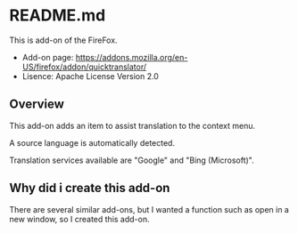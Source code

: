 # README.md
This is add-on of the FireFox.<br>
* Add-on page: https://addons.mozilla.org/en-US/firefox/addon/quicktranslator/
* Lisence:     Apache License Version 2.0

## Overview
This add-on adds an item to assist translation to the context menu.

A source language is automatically detected.

Translation services available are "Google" and "Bing (Microsoft)".

## Why did i create this add-on
There are several similar add-ons, but I wanted a function such as open in a new window, so I created this add-on.